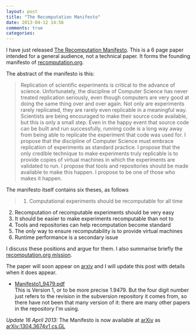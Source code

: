 ```yaml
---
layout: post
title: "The Recomputation Manifesto"
date: 2013-04-12 14:56
comments: true
categories: 
---
```


I have just released 
[The Recomputation Manifesto](/papers/Manifesto1_9479.pdf).  This is a 6 page paper intended for a general audience, not a technical paper.  It forms the founding manifesto of [recomputation.org](http://recomputation.org).

The abstract of the manifesto is this: 

> Replication of scientific experiments is critical to the advance of science. Unfortunately, the discipline of Computer Science has never treated replication seriously, even though computers are very good at doing the same thing over and over again. Not only are experiments rarely replicated, they are rarely even replicable in a meaningful way. Scientists are being encouraged to make their source code available, but this is only a small step. Even in the happy event that source code can be built and run successfully, running code is a long way away from being able to replicate the experiment that code was used for. I propose that the discipline of Computer Science must embrace replication of experiments as standard practice. I propose that the only credible technique to make experiments truly replicable is to provide copies of virtual machines in which the experiments are validated to run. I propose that tools and repositories should be made available to make this happen. I propose to be one of those who makes it happen.

The manifesto itself contains six theses, as follows

> 1. Computational experiments should be recomputable for all time
2. Recomputation of recomputable experiments should be very easy
3. It should be easier to make  experiments recomputable than not to
4. Tools and repositories can help recomputation  become standard
5. The *only* way to ensure recomputability is to provide virtual machines
6. Runtime performance is a secondary issue

I discuss these positions and argue for them.  I also summarise briefly the [recomputation.org mission](/mission/index.html).

The paper will soon appear on [arxiv](http://arxiv.org) and I will update this post with details when it does appear.

* [Manifesto1_9479.pdf](/papers/Manifesto1_9479.pdf)  
This is Version 1, or to be more precise 1.9479.  But the four digit number just refers to the revision in the subversion repository it comes from, so there have not been that many version of it: there are many other papers in the repository I'm using.

*Update 16 April 2013:* The Manifesto is now available at [arXiv](http://arxiv.org) as 
[arXiv:1304.3674v1 cs.GL](http://arxiv.org/abs/1304.3674v1)



